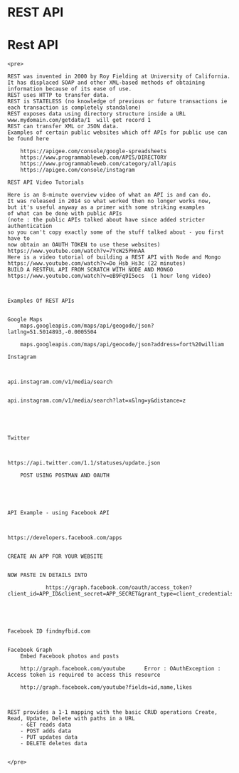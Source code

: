 # REST API

# Rest API
    
    <pre>
    	 
    REST was invented in 2000 by Roy Fielding at University of California.  It has displaced SOAP and other XML-based methods of obtaining information because of its ease of use.
    REST uses HTTP to transfer data.
    REST is STATELESS (no knowledge of previous or future transactions ie each transaction is completely standalone)
    REST exposes data using directory structure inside a URL www.mydomain.com/getdata/1  will get record 1
    REST can transfer XML or JSON data.
    Examples of certain public websites which off APIs for public use can be found here
    
        https://apigee.com/console/google-spreadsheets
        https://www.programmableweb.com/APIS/DIRECTORY
        https://www.programmableweb.com/category/all/apis
        https://apigee.com/console/instagram
    
    REST API Video Tutorials
    
    Here is an 8-minute overview video of what an API is and can do.  
    It was released in 2014 so what worked then no longer works now, 
    but it's useful anyway as a primer with some striking examples 
    of what can be done with public APIs 
    (note : the public APIs talked about have since added stricter authentication 
    so you can't copy exactly some of the stuff talked about - you first have to 
    now obtain an OAUTH TOKEN to use these websites)
    https://www.youtube.com/watch?v=7YcW25PHnAA
    Here is a video tutorial of building a REST API with Node and Mongo
    https://www.youtube.com/watch?v=Do_Hsb_Hs3c (22 minutes)
    BUILD A RESTFUL API FROM SCRATCH WITH NODE AND MONGO
    https://www.youtube.com/watch?v=eB9Fq9I5ocs  (1 hour long video)
    	
    	
    	
    Examples Of REST APIs
    
    
    Google Maps
        maps.googleapis.com/maps/api/geogode/json?latlng=51.5014893,-0.0005504
        
        maps.googleapis.com/maps/api/geocode/json?address=fort%20william
    
    Instagram
        
    
        
    api.instagram.com/v1/media/search
    
        
    api.instagram.com/v1/media/search?lat=x&lng=y&distance=z
    
    	
    
    
        
    Twitter
        
    
        
    https://api.twitter.com/1.1/statuses/update.json 		
    	
    	POST USING POSTMAN AND OAUTH
    
    			
    
    		
    
    API Example - using Facebook API
        
    
        
    https://developers.facebook.com/apps
    
        
    CREATE AN APP FOR YOUR WEBSITE
    
        
    NOW PASTE IN DETAILS INTO 
    
    			https://graph.facebook.com/oauth/access_token?client_id=APP_ID&client_secret=APP_SECRET&grant_type=client_credentials
    
    
    	
    		
        
    Facebook ID findmyfbid.com
    
        
    Facebook Graph 
    	Embed Facebook photos and posts
    		
    	http://graph.facebook.com/youtube      Error : OAuthException : Access token is required to access this resource
    		
    	http://graph.facebook.com/youtube?fields=id,name,likes
    
    
    
    REST provides a 1-1 mapping with the basic CRUD operations Create, Read, Update, Delete with paths in a URL
    	- GET reads data
    	- POST adds data
    	- PUT updates data
    	- DELETE deletes data
    	
    		
    </pre>